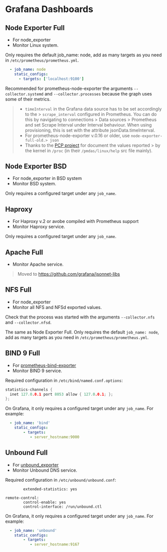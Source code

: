 # Grafana Dashboards

## Node Exporter Full

- For node_exporter
- Monitor Linux system.

Only requires the default job_name: node, add as many targets as you need in `/etc/prometheus/prometheus.yml`.

```yaml
  - job_name: node
    static_configs:
      - targets: ['localhost:9100']
```

Recommended for prometheus-node-exporter the arguments `--collector.systemd` and `--collector.processes` because the graph uses some of their metrics.

> - `timeInterval` in the Grafana data source has to be set accordingly to the > `scrape_interval` configured in Prometheus. You can do this by navigating to connections > Data sources > Prometheus and set Scrape Interval under Interval behaviour. When using provisioning, this is set with the attribute jsonData.timeInterval.
> - For prometheus-node-exporter v.0.16 or older, use `node-exporter-full-old.> json`
> - Thanks to the [PCP project](http://pcp.io) for document the values reported > by the kernel in `/proc` (in their `/pmdas/linux/help` src file mainly).



## Node Exporter BSD

- For node_exporter in BSD system
- Monitor BSD system.

Only requires a configured target under any `job_name`.



## Haproxy

- For Haproxy v.2 or avobe compiled with Prometheus support
- Monitor Haproxy service.

Only requires a configured target under any `job_name`.



## Apache Full

- Monitor Apache service.

>  Moved to https://github.com/grafana/jsonnet-libs



## NFS Full

- For node_exporter
- Monitor all NFS and NFSd exported values.

Check that the process was started with the arguments `--collector.nfs` and `--collector.nfsd`.

The same as Node Exporter Full. Only requires the default `job_name: node`, add as many targets as you need in `/etc/prometheus/prometheus.yml`.



## BIND 9 Full

- For [prometheus-bind-exporter](https://github.com/prometheus-community/bind_exporter)
- Monitor BIND 9 service. 
 
Required configuration in `/etc/bind/named.conf.options`:

```c++
statistics-channels {
  inet 127.0.0.1 port 8053 allow { 127.0.0.1; };
};
```

On Grafana, it only requires a configured target under any `job_name`. For example:

```yaml
  - job_name: 'bind'
    static_configs:
        - targets:
           - server_hostname:9000
```



## Unbound Full

- For [unbound_exporter](https://github.com/letsencrypt/unbound_exporter)
- Monitor Unbound DNS service. 
 
Required configuration in `/etc/unbound/unbound.conf`:

```server:
        extended-statistics: yes

remote-control:
        control-enable: yes
        control-interface: /run/unbound.ctl
```

On Grafana, it only requires a configured target under any `job_name`. For example:

```yaml
  - job_name: 'unbound'
    static_configs:
        - targets:
           - server_hostname:9167
```
